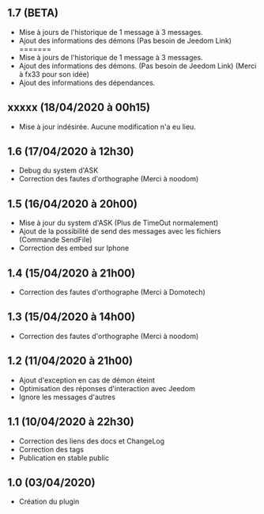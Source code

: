 ## 1.7 (BETA)

- Mise à jours de l'historique de 1 message à 3 messages.
- Ajout des informations des démons (Pas besoin de Jeedom Link)
=======
- Mise à jours de l'historique de 1 message à 3 messages.
- Ajout des informations des démons. (Pas besoin de Jeedom Link) (Merci à fx33 pour son idée)
- Ajout des informations des dépendances.

## xxxxx (18/04/2020 à 00h15)
- Mise à jour indésirée. Aucune modification n'a eu lieu.

## 1.6 (17/04/2020 à 12h30)
- Debug du system d'ASK
- Correction des fautes d'orthographe (Merci à noodom)

## 1.5 (16/04/2020 à 20h00)
- Mise à jour du system d'ASK (Plus de TimeOut normalement)
- Ajout de la possibilité de send des messages avec les fichiers (Commande SendFile)
- Correction des embed sur Iphone

## 1.4 (15/04/2020 à 21h00)
- Correction des fautes d'orthographe (Merci à Domotech)

## 1.3 (15/04/2020 à 14h00)
- Correction des fautes d'orthographe (Merci à noodom)

## 1.2 (11/04/2020 à 21h00)

- Ajout d'exception en cas de démon éteint
- Optimisation des réponses d'interaction avec Jeedom
- Ignore les messages d'autres 

## 1.1 (10/04/2020 à 22h30)

- Correction des liens des docs et ChangeLog
- Correction des tags
- Publication en stable public

## 1.0 (03/04/2020)
- Création du plugin 
